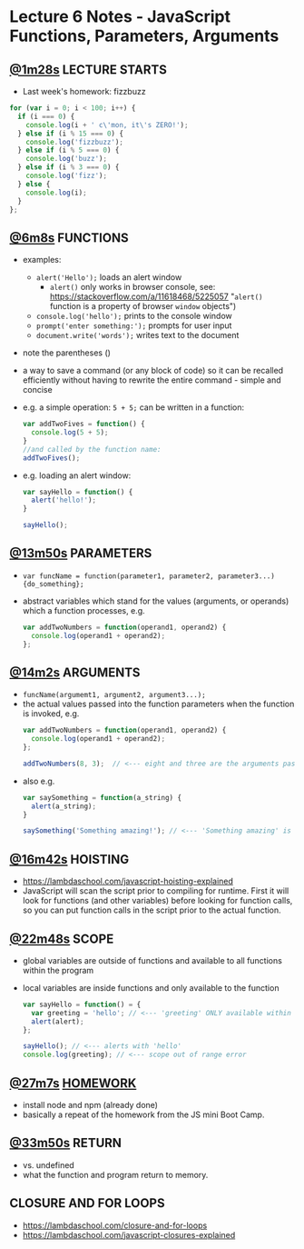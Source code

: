 # Lecture 6 Notes - JavaScript Functions, Parameters, Arguments
## [@1m28s](https://youtu.be/WmFRlpd1GTM?t=1m28s) LECTURE STARTS
- Last week's homework: fizzbuzz
```js
for (var i = 0; i < 100; i++) {
  if (i === 0) {
    console.log(i + ' c\'mon, it\'s ZERO!');
  } else if (i % 15 === 0) {
    console.log('fizzbuzz');
  } else if (i % 5 === 0) {
    console.log('buzz');
  } else if (i % 3 === 0) {
    console.log('fizz');
  } else {
    console.log(i);
  }
};
```

## [@6m8s](https://youtu.be/WmFRlpd1GTM?t=6m8s) FUNCTIONS
- examples:
  - `alert('Hello');` loads an alert window
    - `alert()` only works in browser console, see: https://stackoverflow.com/a/11618468/5225057 "`alert()` function is a property of browser `window` objects")
  - `console.log('hello');` prints to the console window
  - `prompt('enter something:');` prompts for user input
  - `document.write('words');` writes text to the document
- note the parentheses ()
- a way to save a command (or any block of code) so it can be recalled efficiently without having to rewrite the entire command - simple and concise
- e.g. a simple operation: `5 + 5;` can be written in a function:  

  ```js
  var addTwoFives = function() {
    console.log(5 + 5);
  }
  //and called by the function name:
  addTwoFives();
  ```
- e.g. loading an alert window:
  ```js
  var sayHello = function() {
    alert('hello!');
  }

  sayHello();
  ```

## [@13m50s](https://youtu.be/WmFRlpd1GTM?t=13m50s) PARAMETERS
- `var funcName = function(parameter1, parameter2, parameter3...) {do_something};`
- abstract variables which stand for the values (arguments, or operands) which a function processes, e.g.

  ```js
  var addTwoNumbers = function(operand1, operand2) {
    console.log(operand1 + operand2);
  };
  ```

## [@14m2s](https://youtu.be/WmFRlpd1GTM?t=14m2s) ARGUMENTS
- `funcName(argumemt1, argument2, argument3...);`
- the actual values passed into the function parameters when the function is invoked, e.g.
  ```js
  var addTwoNumbers = function(operand1, operand2) {
    console.log(operand1 + operand2);
  };

  addTwoNumbers(8, 3);  // <--- eight and three are the arguments passed to the function.
  ```
- also e.g.
  ```js
  var saySomething = function(a_string) {
    alert(a_string);
  }

  saySomething('Something amazing!'); // <--- 'Something amazing' is the argument passed in to the function
  ```

## [@16m42s](https://youtu.be/WmFRlpd1GTM?t=16m42s) HOISTING
- https://lambdaschool.com/javascript-hoisting-explained
- JavaScript will scan the script prior to compiling for runtime. First it will look for functions (and other variables) before looking for function calls, so you can put function calls in the script prior to the actual function.


## [@22m48s](https://youtu.be/WmFRlpd1GTM?t=22m48s) SCOPE
- global variables are outside of functions and available to all functions within the program
- local variables are inside functions and only available to the function

  ```js
  var sayHello = function() = {
    var greeting = 'hello'; // <--- 'greeting' ONLY available within the SCOPE of the sayHello function
    alert(alert);
  };

  sayHello(); // <--- alerts with 'hello'
  console.log(greeting); // <--- scope out of range error
  ```

## [@27m7s](https://youtu.be/WmFRlpd1GTM?t=27m7s) [HOMEWORK](https://github.com/austenallred/lswebhomework6)
- install node and npm (already done)
- basically a repeat of the homework from the JS mini Boot Camp.

## [@33m50s](https://youtu.be/WmFRlpd1GTM?t=33m50s) RETURN
- vs. undefined
- what the function and program return to memory.

## CLOSURE AND FOR LOOPS
- https://lambdaschool.com/closure-and-for-loops
- https://lambdaschool.com/javascript-closures-explained
